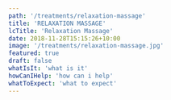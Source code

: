 ```yaml
---
path: '/treatments/relaxation-massage'
title: 'RELAXATION MASSAGE'
lcTitle: 'Relaxation Massage'
date: 2018-11-28T15:15:26+10:00
image: '/treatments/relaxation-massage.jpg'
featured: true
draft: false
whatIsIt: 'what is it'
howCanIHelp: 'how can i help'
whatToExpect: 'what to expect'
---
```

